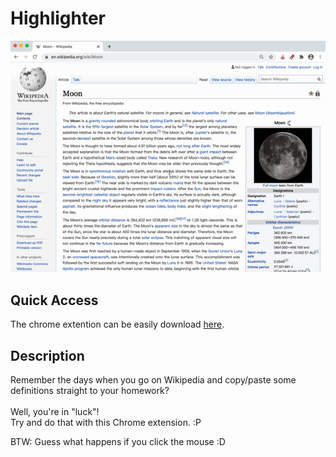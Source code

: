 # Highlighter

![Animated Cover](demo.gif)

## Quick Access
The chrome extention can be easily download [here](https://github.com/SamanthaCui/abc-student-repo/raw/master/projects/bug-project/bug-project.zip).

## Description
Remember the days when you go on Wikipedia and copy/paste some definitions straight to your homework?<br/>
<br/>
Well, you're in "luck"!<br/>
Try and do that with this Chrome extension. :P

BTW: Guess what happens if you click the mouse :D  

